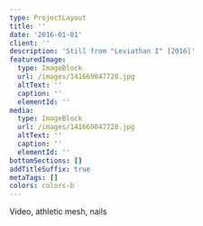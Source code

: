 ```yaml
---
type: ProjectLayout
title: ''
date: '2016-01-01'
client: ''
description: 'Still from "Leviathan I" [2016]'
featuredImage:
  type: ImageBlock
  url: /images/141669847728.jpg
  altText: ''
  caption: ''
  elementId: ''
media:
  type: ImageBlock
  url: /images/141669847728.jpg
  altText: ''
  caption: ''
  elementId: ''
bottomSections: []
addTitleSuffix: true
metaTags: []
colors: colors-b
---
```

Video, athletic mesh, nails
